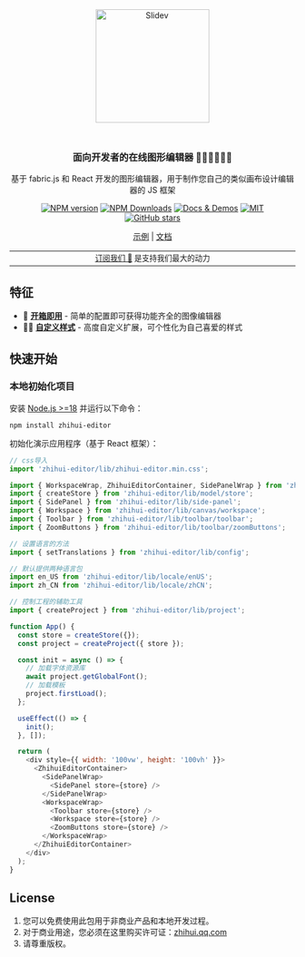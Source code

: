<br>
<p align="center">
<a href="https://liaojunhao.github.io/zhihui-editor" target="_blank">
<img src="https://zhihui.gtimg.com/logo3.png" alt="Slidev" height="200" width="200" style="margin: 25px 0;"/>
</a>

</p>
<h3 align="center">
面向开发者的<b>在线图形编辑器</b> 🧑‍💻👩‍💻👨‍💻
</h3>
<p align="center">基于 fabric.js 和 React 开发的图形编辑器，用于制作您自己的类似画布设计编辑器的 JS 框架</p>

<p align="center">
<a href="https://www.npmjs.com/package/zhihui-editor" target="__blank"><img src="https://img.shields.io/npm/v/zhihui-editor?color=3a2be0" alt="NPM version"></a>
<a href="https://www.npmjs.com/package/zhihui-editor" target="__blank"><img alt="NPM Downloads" src="https://img.shields.io/npm/dm/zhihui-editor?color=3a2be0&label="></a>
<a href="https://liaojunhao.github.io/zhihui-editor" target="__blank"><img src="https://img.shields.io/static/v1?label=&message=docs%20%26%20demos&color=3a2be0" alt="Docs & Demos"></a>
<a href="https://github.com/liaojunhao/zhihui-editor?tab=MIT-1-ov-file" target="__blank"><img src="https://img.shields.io/github/license/liaojunhao/zhihui-editor?color=3a2be0" alt="MIT"></a>
<br>
<a href="https://github.com/liaojunhao/zhihui-editor" target="__blank"><img alt="GitHub stars" src="https://img.shields.io/github/stars/liaojunhao/zhihui-editor?style=social"></a>
</p>

<p align="center">
  <a href="https://static.taishan.qq.com/h5/desgin/index.html">示例</a> | <a href="https://liaojunhao.github.io/zhihui-editor">文档</a>
</p>

<div align="center">
<table>
<tbody>
<td align="center">
<img width="2000" height="0" alt="" aria-hiden><br>
<sub> <a href="https://liaojunhao.github.io/zhihui-editor/pricing">订阅我们 💖</a> 是支持我们最大的动力</sub><br>
<img width="2000" height="0" alt="" aria-hiden>
</td>
</tbody>
</table>
</div>

## 特征

- 📝 [**开箱即用**](https://liaojunhao.github.io/zhihui-editor/docs/intro) - 简单的配置即可获得功能齐全的图像编辑器
- 🧑‍💻 [**自定义样式**](https://liaojunhao.github.io/zhihui-editor/docs/theme) - 高度自定义扩展，可个性化为自己喜爱的样式

## 快速开始

### 本地初始化项目

安装 [Node.js >=18](https://nodejs.org/) 并运行以下命令：

```
npm install zhihui-editor
```

初始化演示应用程序（基于 React 框架）：

```js
// css导入
import 'zhihui-editor/lib/zhihui-editor.min.css';

import { WorkspaceWrap, ZhihuiEditorContainer, SidePanelWrap } from 'zhihui-editor';
import { createStore } from 'zhihui-editor/lib/model/store';
import { SidePanel } from 'zhihui-editor/lib/side-panel';
import { Workspace } from 'zhihui-editor/lib/canvas/workspace';
import { Toolbar } from 'zhihui-editor/lib/toolbar/toolbar';
import { ZoomButtons } from 'zhihui-editor/lib/toolbar/zoomButtons';

// 设置语言的方法
import { setTranslations } from 'zhihui-editor/lib/config';

// 默认提供两种语言包
import en_US from 'zhihui-editor/lib/locale/enUS';
import zh_CN from 'zhihui-editor/lib/locale/zhCN';

// 控制工程的辅助工具
import { createProject } from 'zhihui-editor/lib/project';
```

```js
function App() {
  const store = createStore({});
  const project = createProject({ store });

  const init = async () => {
    // 加载字体资源库
    await project.getGlobalFont();
    // 加载模板
    project.firstLoad();
  };

  useEffect(() => {
    init();
  }, []);

  return (
    <div style={{ width: '100vw', height: '100vh' }}>
      <ZhihuiEditorContainer>
        <SidePanelWrap>
          <SidePanel store={store} />
        </SidePanelWrap>
        <WorkspaceWrap>
          <Toolbar store={store} />
          <Workspace store={store} />
          <ZoomButtons store={store} />
        </WorkspaceWrap>
      </ZhihuiEditorContainer>
    </div>
  );
}
```

## License

1. 您可以免费使用此包用于非商业产品和本地开发过程。
2. 对于商业用途，您必须在这里购买许可证：[zhihui.qq.com](https://zhihui.qq.com/)
3. 请尊重版权。

<br>

